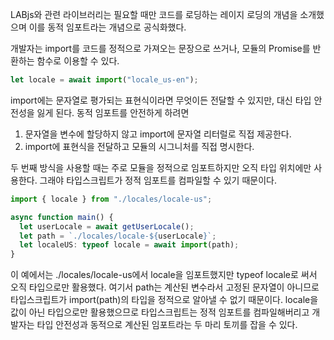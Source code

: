 LABjs와 관련 라이브러리는 필요할 때만 코드를 로딩하는 레이지 로딩의 개념을 소개했으며 이를 동적 임포트라는 개념으로 공식화했다.

개발자는 import를 코드를 정적으로 가져오는 문장으로 쓰거나, 모듈의 Promise를 반환하는 함수로 이용할 수 있다.

```typescript
let locale = await import("locale_us-en");
```

import에는 문자열로 평가되는 표현식이라면 무엇이든 전달할 수 있지만, 대신 타입 안전성을 잃게 된다. 동적 임포트를 안전하게 하려면

1. 문자열을 변수에 할당하지 않고 import에 문자열 리터럴로 직접 제공한다.
2. import에 표현식을 전달하고 모듈의 시그니처를 직접 명시한다.

두 번째 방식을 사용할 때는 주로 모듈을 정적으로 임포트하지만 오직 타입 위치에만 사용한다. 그래야 타입스크립트가 정적 임포트를 컴파일할 수 있기 때문이다.

```ts
import { locale } from "./locales/locale-us";

async function main() {
  let userLocale = await getUserLocale();
  let path = `./locales/locale-${userLocale}`;
  let localeUS: typeof locale = await import(path);
}
```

이 예에서는 ./locales/locale-us에서 locale을 임포트했지만 typeof locale로 써서 오직 타입으로만 활용했다. 여기서 path는 계산된 변수라서 고정된 문자열이 아니므로 타입스크립트가 import(path)의 타입을 정적으로 알아낼 수 없기 때문이다.
locale을 값이 아닌 타입으로만 활용했으므로 타입스크립트는 정적 임포트를 컴파일해버리고 개발자는 타입 안전성과 동적으로 계산된 임포트라는 두 마리 토끼를 잡을 수 있다.
